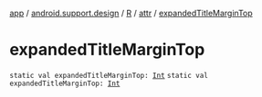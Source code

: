 [app](../../../index.md) / [android.support.design](../../index.md) / [R](../index.md) / [attr](index.md) / [expandedTitleMarginTop](.)

# expandedTitleMarginTop

`static val expandedTitleMarginTop: `[`Int`](https://kotlinlang.org/api/latest/jvm/stdlib/kotlin/-int/index.html)
`static val expandedTitleMarginTop: `[`Int`](https://kotlinlang.org/api/latest/jvm/stdlib/kotlin/-int/index.html)